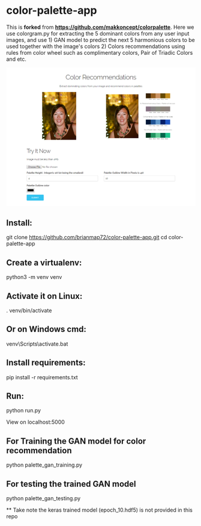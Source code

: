 # color-palette-app
This is **forked** from **https://github.com/makkoncept/colorpalette**. Here we use colorgram.py for extracting the 5 dominant colors from any user input images, and use 1) GAN model to predict the next 5 harmonious colors to be used together with the image's colors 2) Colors recommendations using rules from color wheel such as complimentary colors, Pair of Triadic Colors and etc.

![Screenshot](pic0.png)


## Install:

git clone https://github.com/brianmap72/color-palette-app.git 
cd color-palette-app

## Create a virtualenv:

python3 -m venv venv   

## Activate it on Linux:

. venv/bin/activate  

## Or on Windows cmd:

venv\Scripts\activate.bat  

## Install requirements:

pip install -r requirements.txt  

## Run:

python run.py

View on localhost:5000

## For Training the GAN model for color recommendation 

python palette_gan_training.py

## For testing the trained GAN model

python palette_gan_testing.py

** Take note the keras trained model (epoch_10.hdf5) is not provided in this repo
